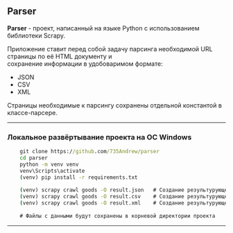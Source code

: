 <h2>Parser</h2>


<b>Parser</b> - проект, написанный на языке Python c использованием библиотеки Scrapy.<br>

<div>
Приложение ставит перед собой задачу парсинга необходимой URL страницы по её HTML документу и<br>
сохранение информации в удобоваримом формате:
<ul>
    <li>JSON</li>
    <li>CSV</li>
    <li>XML</li>
</ul>
</div>
Страницы необходимые к парсингу сохранены отдельной константой в классе-парсере. 
<br>
<hr>
<div>
<h3>Локальное развёртывание проекта на ОС Windows</h3>

```cmd
    git clone https://github.com/735Andrew/parser 
    cd parser 
    python -m venv venv 
    venv\Scripts\activate
    (venv) pip install -r requirements.txt
    
    (venv) scrapy crawl goods -O result.json   # Создание результурующего файла в формате JSON 
    (venv) scrapy crawl goods -O result.csv    # Создание результурующего файла в формате CSV
    (venv) scrapy crawl goods -O result.xml    # Создание результурующего файла в формате xml
    
    # Файлы с данными будут сохранены в корневой директории проекта
```
</div>
<hr>

